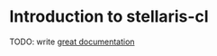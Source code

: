 # Introduction to stellaris-cl

TODO: write [great documentation](http://jacobian.org/writing/what-to-write/)
